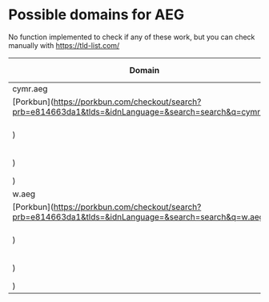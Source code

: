 # Possible domains for AEG

No function implemented to check if any of these work, but you can check manually with https://tld-list.com/

| Domain | Porkbun | NameCheap | Google Domains |
|---|---|---|---|
| cymr.aeg | [Porkbun](https://porkbun.com/checkout/search?prb=e814663da1&tlds=&idnLanguage=&search=search&q=cymr.aeg) | [Namecheap](https://www.namecheap.com/domains/registration/results/?domain=cymr.aeg) | [Google](https://domains.google.com/registrar/search?searchTerm=cymr.aeg) |
| w.aeg | [Porkbun](https://porkbun.com/checkout/search?prb=e814663da1&tlds=&idnLanguage=&search=search&q=w.aeg) | [Namecheap](https://www.namecheap.com/domains/registration/results/?domain=w.aeg) | [Google](https://domains.google.com/registrar/search?searchTerm=w.aeg) |
